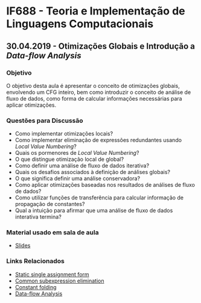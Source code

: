 # IF688 - Teoria e Implementação de Linguagens Computacionais

## 30.04.2019 - Otimizações Globais e Introdução a _Data-flow Analysis_

### Objetivo

O objetivo desta aula é apresentar o conceito de otimizações globais, envolvendo um CFG inteiro, bem como introduzir o conceito de análise de fluxo de dados, como forma de calcular informações necessárias para aplicar otimizações. 

### Questões para Discussão

- Como implementar otimizações locais? 
- Como implementar eliminação de expressões redundantes usando _Local Value Numbering_?
- Quais os pormenores de _Local Value Numbering_?
- O que distingue otimização local de global?
- Como definir uma análise de fluxo de dados iterativa?
- Quais os desafios associados à definição de análises globais?
- O que significa definir uma análise conservadora?
- Como aplicar otimizações baseadas nos resultados de análises de fluxo de dados?
- Como utilizar funções de transferência para calcular informação de propagação de constantes?
- Qual a intuição para afirmar que uma análise de fluxo de dados interativa termina? 

### Material usado em sala de aula

- [Slides](https://drive.google.com/open?id=1e-i_U9I_0fAI9FerzDxqfXc1RYiF_UUr)

### Links Relacionados

- [Static single assignment form](https://en.wikipedia.org/wiki/Static_single_assignment_form)
- [Common subexpression elimination](https://en.wikipedia.org/wiki/Common_subexpression_elimination)
- [Constant folding](https://en.wikipedia.org/wiki/Constant_folding)
- [Data-flow Analysis](https://en.wikipedia.org/wiki/Data-flow_analysis)